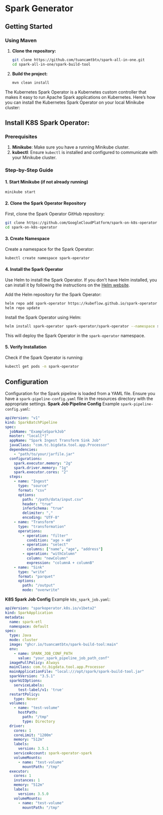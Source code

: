 # Spark Generator


## Getting Started
### Using Maven

1. **Clone the repository:**
    ```bash
    git clone https://github.com/tuancamtbtx/spark-all-in-one.git
    cd spark-all-in-one/spark-build-tool
    ```

2. **Build the project:**
    ```bash
    mvn clean install
    ```
The Kubernetes Spark Operator is a Kubernetes custom controller that makes it easy to run Apache Spark applications on Kubernetes. Here’s how you can install the Kubernetes Spark Operator on your local Minikube cluster:
## Install K8S Spark Operator:
### Prerequisites

1. **Minikube**: Make sure you have a running Minikube cluster.
2. **kubectl**: Ensure `kubectl` is installed and configured to communicate with your Minikube cluster.

### Step-by-Step Guide

#### 1. Start Minikube (if not already running)

```sh
minikube start
```

#### 2. Clone the Spark Operator Repository

First, clone the Spark Operator GitHub repository:

```sh
git clone https://github.com/GoogleCloudPlatform/spark-on-k8s-operator
cd spark-on-k8s-operator
```

#### 3. Create Namespace

Create a namespace for the Spark Operator:

```sh
kubectl create namespace spark-operator
```

#### 4. Install the Spark Operator

Use Helm to install the Spark Operator. If you don't have Helm installed, you can install it by following the instructions on the [Helm website](https://helm.sh/docs/intro/install/).

Add the Helm repository for the Spark Operator:

```sh
helm repo add spark-operator https://kubeflow.github.io/spark-operator
helm repo update
```

Install the Spark Operator using Helm:

```sh
helm install spark-operator spark-operator/spark-operator --namespace spark-operator --create-namespace
```

This will deploy the Spark Operator in the `spark-operator` namespace.

#### 5. Verify Installation

Check if the Spark Operator is running:

```sh
kubectl get pods -n spark-operator
```

## Configuration
Configuration for the Spark pipeline is loaded from a YAML file. Ensure you have a `spark-pipeline-config.yaml` file in the resources directory with the appropriate settings.
**Spark Job Pipeline Config**
Example `spark-pipeline-config.yaml`:
```yaml
apiVersion: "v1"
kind: SparkBatchPipeline
spec:
  jobName: "ExampleSparkJob"
  master: "local[*]"
  appName: "Spark Ingest Transform Sink Job"
  javaClass: "com.tc.bigdata.tool.app.Processor"
  dependencies:
    - "path/to/your/jarfile.jar"
  configurations:
    spark.executor.memory: "2g"
    spark.driver.memory: "1g"
    spark.executor.cores: "2"
  steps:
    - name: "Ingest"
      type: "source"
      format: "csv"
      options:
        path: "/path/data/input.csv"
        header: "true"
        inferSchema: "true"
        delimiter: ","
        encoding: "UTF-8"
    - name: "Transform"
      type: "transformation"
      operations:
        - operation: "filter"
          condition: "age > 40"
        - operation: "select"
          columns: ["name", "age", "address"]
        - operation: "withColumn"
          column: "newColumn"
          expression: "columnA + columnB"
    - name: "Sink"
      type: "write"
      format: "parquet"
      options:
        path: "/output"
        mode: "overwrite"
```
**K8S Spark Job Config**
Example `k8s_spark_job.yaml`:
```yaml
apiVersion: "sparkoperator.k8s.io/v1beta2"
kind: SparkApplication
metadata:
  name: spark-etl
  namespace: default
spec:
  type: Java
  mode: cluster
  image: "ghcr.io/tuancamtbtx/spark-build-tool:main"
  env:
    - name: SPARK_JOB_CONF_PATH
      value: "your_spark_pipeline_job_path_conf"
  imagePullPolicy: Always
  mainClass: com.tc.bigdata.tool.app.Processor
  mainApplicationFile: "local:///opt/spark/spark-build-tool.jar"
  sparkVersion: "3.5.1"
  sparkUIOptions:
    serviceLabels:
      test-label/v1: 'true'
  restartPolicy:
    type: Never
  volumes:
    - name: "test-volume"
      hostPath:
        path: "/tmp"
        type: Directory
  driver:
    cores: 1
    coreLimit: "1200m"
    memory: "512m"
    labels:
      version: 3.5.1
    serviceAccount: spark-operator-spark
    volumeMounts:
      - name: "test-volume"
        mountPath: "/tmp"
  executor:
    cores: 1
    instances: 1
    memory: "512m"
    labels:
      version: 3.5.0
    volumeMounts:
      - name: "test-volume"
        mountPath: "/tmp"
```